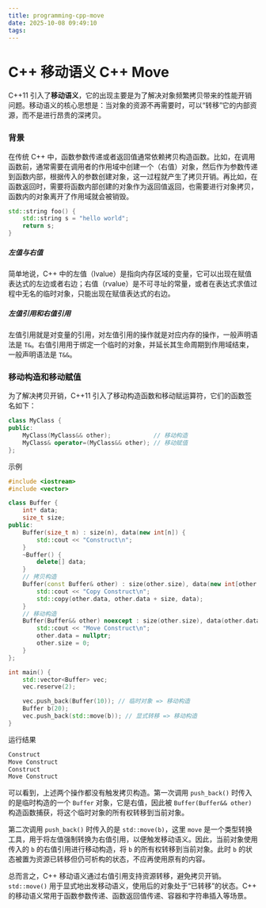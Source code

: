 ```yaml
---
title: programming-cpp-move
date: 2025-10-08 09:49:10
tags:
---
```


# C++ 移动语义 C++ Move

C++11 引入了**移动语义**，它的出现主要是为了解决对象频繁拷贝带来的性能开销问题。移动语义的核心思想是：当对象的资源不再需要时，可以“转移”它的内部资源，而不是进行昂贵的深拷贝。

### 背景

在传统 C++ 中，函数参数传递或者返回值通常依赖拷贝构造函数。比如，在调用函数前，通常需要在调用者的作用域中创建一个（右值）对象，然后作为参数传递到函数内部，根据传入的参数创建对象，这一过程就产生了拷贝开销。再比如，在函数返回时，需要将函数内部创建的对象作为返回值返回，也需要进行对象拷贝，函数内的对象离开了作用域就会被销毁。

```c++
std::string foo() {
    std::string s = "hello world";
    return s;
}
```

##### 左值与右值

简单地说，C++ 中的左值（lvalue）是指向内存区域的变量，它可以出现在赋值表达式的左边或者右边；右值（rvalue）是不可寻址的常量，或者在表达式求值过程中无名的临时对象，只能出现在赋值表达式的右边。

##### 左值引用和右值引用

左值引用就是对变量的引用，对左值引用的操作就是对应内存的操作，一般声明语法是 `T&`。右值引用用于绑定一个临时的对象，并延长其生命周期到作用域结束，一般声明语法是 `T&&`。



### 移动构造和移动赋值

为了解决拷贝开销，C++11 引入了移动构造函数和移动赋运算符，它们的函数签名如下：

```c++
class MyClass {
public:
    MyClass(MyClass&& other);            // 移动构造
    MyClass& operator=(MyClass&& other); // 移动赋值
};
```

示例

```c++
#include <iostream>
#include <vector>

class Buffer {
    int* data;
    size_t size;
public:
    Buffer(size_t n) : size(n), data(new int[n]) {
        std::cout << "Construct\n";
    }
    ~Buffer() {
        delete[] data;
    }
    // 拷贝构造
    Buffer(const Buffer& other) : size(other.size), data(new int[other.size]) {
        std::cout << "Copy Construct\n";
        std::copy(other.data, other.data + size, data);
    }
    // 移动构造
    Buffer(Buffer&& other) noexcept : size(other.size), data(other.data) {
        std::cout << "Move Construct\n";
        other.data = nullptr;
        other.size = 0;
    }
};

int main() {
    std::vector<Buffer> vec;
    vec.reserve(2);

    vec.push_back(Buffer(10)); // 临时对象 => 移动构造
    Buffer b(20);
    vec.push_back(std::move(b)); // 显式转移 => 移动构造
}

```

运行结果

```bash
Construct
Move Construct
Construct
Move Construct
```

可以看到，上述两个操作都没有触发拷贝构造。第一次调用 `push_back()` 时传入的是临时构造的一个 `Buffer` 对象，它是右值，因此被 `Buffer(Buffer&& other)` 构造函数捕获，将这个临时对象的所有权转移到当前对象。

第二次调用 `push_back()` 时传入的是 `std::move(b)`，这里 `move` 是一个类型转换工具，用于将左值强制转换为右值引用，以便触发移动语义。因此，当前对象使用传入的 `b` 的右值引用进行移动构造，将 `b` 的所有权转移到当前对象。此时 `b` 的状态被置为资源已转移但仍可析构的状态，不应再使用原有的内容。

总而言之，C++ 移动语义通过右值引用支持资源转移，避免拷贝开销。`std::move()` 用于显式地出发移动语义，使用后的对象处于“已转移”的状态。C++ 的移动语义常用于函数参数传递、函数返回值传递、容器和字符串插入等场景。



